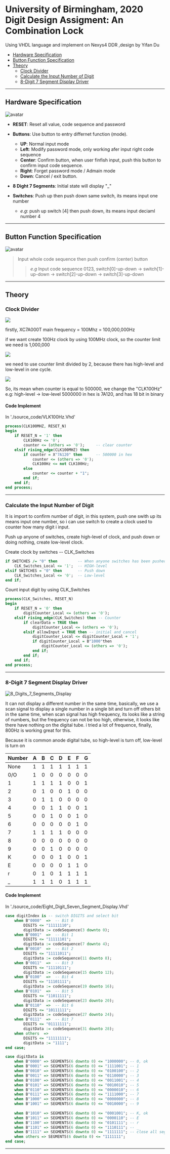 # University of Birmingham, 2020 Digit Design Assigment: An Combination Lock
Using VHDL language and implement on Nexys4 DDR ,design by Yifan Du
* [Hardware Specification](#hardware-specification)
* [Button Function Specification](#button-function-specification)
* [Theory](#Theory)
   * [Clock Divider](#Clock-Divider)
   * [Calculate the Input Number of Digit](#Calculate-the-Input-Number-of-Digit)
   * [8-Digit 7 Segment Display Driver](#8-Digit-7-Segment-Display-Driver)
---
## **Hardware Specification**
![avatar](./Figures/board.png)
- **RESET**: Reset all value, code sequence and password

- **Buttons**: Use button to entry differnet function (mode).
   - **UP**: Normal input mode
   - **Left**: Modify password mode, only working afer input right code sequence
   - **Center**: Confirm button, when user finfish input, push this button to confirm input code sequence.  
   - **Right**: Forget password mode / Admain mode
   - **Down**: Cancel / exit button.

- **8 Dight 7 Segments**: Initial state will display "_"

- **Switches**: Push up then push down same switch, its means input one number   
   - *e.g*: push up switch [4] then push down, its means input deciaml number 4

----
## **Button Function Specification**
![avatar](./Figures/Button_Specification.png)

> Input whole code sequence then push confirm (center) button 
>> *e.g* Input code sequence 0123, switch[0]-up-down -> switch[1]-up-down -> switch[2]-up-down -> switch[3]-up-down

----
## **Theory**
### **Clock Divider**
<img src="http://chart.googleapis.com/chart?cht=tx&chl= Time = 1 / Frequency" style="border:none;">

firstly, XC7A000T main frequency = 100Mhz = 100,000,000Hz

if we want create 100Hz clock by using 100MHz clock, so the counter limit we need is 1,000,000

<img src="http://chart.googleapis.com/chart?cht=tx&chl= CounterLimit = MainFrequency / 100 = 1000000" style="border:none;">

 we need to use counter limit divided by 2, because there has high-level and low-level in one cycle.

<img src="http://chart.googleapis.com/chart?cht=tx&chl= CounterLimit = CounterLimit / 2 = 1000000/2 = 500000" style="border:none;">

So, its mean when counter is equal to 500000, we change the "CLK100Hz" e.g: high-level -> low-level
5000000 in hex is 7A120, and has 18 bit in binary

#### Code Implement
In './source_code/VLK100Hz.Vhd'
```VHDL
process(CLK100MHZ, RESET_N)
begin
    if RESET_N = '1' then
        CLK100Hz <= '0';
        counter <= (others => '0');     -- clear counter
    elsif rising_edge(CLK100MHZ) then   
        if counter = X"7A120" then      -- 500000 in hex
            counter <= (others => '0');
            CLK100Hz <= not CLK100Hz;
        else
            counter <= counter + "1";
        end if;
    end if;
end process;
```
---
### **Calculate the Input Number of Digit**
It is import to confirm number of digit, in this system, push one swith up its means input one number, so i can use switch to create a clock used to counter how many digit i input.

Push up anyone of switches, create high-level of clock, and push down or doing nothing, create low-level clock.

Create clock by switches -- CLK_Switches
```vhdl
if SWITCHES /= "0" then         -- When anyone switches has been pushed up
    CLK_Switches_Local <= '1';  -- HIGH-level 
elsif SWITCHES = "0" then       -- Push down
    CLK_Switches_Local <= '0';  -- Low-level
end if;
```
Count input digit by using CLK_Switches
```vhdl
process(CLK_Switches, RESET_N)
begin
    if RESET_N = '0' then                      
        digitCounter_Local <= (others => '0');
    elsif rising_edge(CLK_Switches) then -- Counter     
        if clearData = TRUE then
            digitCounter_Local <= (others => '0');       
        elsif allowInput = TRUE then -- initial and cancel                                                                                                                                                                                                  
            digitCounter_Local <= digitCounter_Local + '1';
            if digitCounter_Local = B"1000"then
                digitCounter_Local <= (others => '0');                    
            end if;                            
        end if;                                                        
    end if;                
end process;
```
---
### **8-Digit 7 Segment Display Driver**
![8_Digits_7_Segments_Display](./Figures/8_Digits_7_Segments_Display.png)

It can not display a different number in the same time, basically, we use a scan signal to display a single number in a single bit and turn off others bit in the same time, when scan signal has high frequency, its looks like a string of numbers, but the frequency can not be too high, otherwise, it looks like there have nothing on the digital tube. i tried a lot of frequence, finally, 800Hz is working great for this.

Because it is common anode digital tube, so high-level is turn off, low-level is turn on

|Number|A|B|C|D|E|F|G|
|-|-|-|-|-|-|-|-|
|None|1|1|1|1|1|1|1|
|0/O|1|0|0|0|0|0|0|
|1|1|1|1|1|0|0|1|
|2|0|1|0|0|1|0|0|
|3|0|1|1|0|0|0|0|
|4|0|0|1|1|0|0|1|
|5|0|0|1|0|0|1|0|
|6|0|0|0|0|0|1|0|
|7|1|1|1|1|0|0|0|
|8|0|0|0|0|0|0|0|
|9|0|0|1|0|0|0|0|
|K|0|0|0|1|0|0|1|
|E|0|0|0|0|1|1|0|
|r|0|1|0|1|1|1|1|
|_|1|1|1|0|1|1|1|

#### Code Implement
In './source_code/Eight_Digit_Seven_Segment_Display.Vhd'
```VHDL                        
case digitIndex is -- switch DIGITS and select bit
    when B"0000"  =>  -- Bit 0
        DIGITS <= "11111110";
        digitData := codeSequence(3 downto 0);                                        
    when B"0001"  =>  -- Bit 1
        DIGITS <= "11111101";
        digitData := codeSequence(7 downto 4);                                            
    when B"0010"  =>  -- Bit 2
        DIGITS <= "11111011";
        digitData := codeSequence(11 downto 8);
    when B"0011"  =>  -- Bit 3
        DIGITS <= "11110111";
        digitData := codeSequence(15 downto 12); 
    when B"0100"  =>  -- Bit 4
        DIGITS <= "11101111";
        digitData := codeSequence(19 downto 16);
    when B"0101"  =>  -- Bit 5
        DIGITS <= "11011111"; 
        digitData := codeSequence(23 downto 20);
    when B"0110"  =>  -- Bit 6
        DIGITS <= "10111111"; 
        digitData := codeSequence(27 downto 24);
    when B"0111"  =>  -- Bit 7
        DIGITS <= "01111111";
        digitData := codeSequence(31 downto 28);                          
    when others  => 
        DIGITS <= "11111111";
        digitData := "1111";                                             
end case;

case digitData is
    when B"0000" => SEGMENTS(6 downto 0) <= "1000000"; -- 0, ok
    when B"0001" => SEGMENTS(6 downto 0) <= "1111001"; -- 1
    when B"0010" => SEGMENTS(6 downto 0) <= "0100100"; -- 2
    when B"0011" => SEGMENTS(6 downto 0) <= "0110000"; -- 3
    when B"0100" => SEGMENTS(6 downto 0) <= "0011001"; -- 4
    when B"0101" => SEGMENTS(6 downto 0) <= "0010010"; -- 5
    when B"0110" => SEGMENTS(6 downto 0) <= "0000010"; -- 6
    when B"0111" => SEGMENTS(6 downto 0) <= "1111000"; -- 7
    when B"1000" => SEGMENTS(6 downto 0) <= "0000000"; -- 8
    when B"1001" => SEGMENTS(6 downto 0) <= "0010000"; -- 9
    
    when B"1010" => SEGMENTS(6 downto 0) <= "0001001"; -- K, ok
    when B"1011" => SEGMENTS(6 downto 0) <= "0000110"; -- E
    when B"1100" => SEGMENTS(6 downto 0) <= "0101111"; -- r
    when B"1101" => SEGMENTS(6 downto 0) <= "1110111"; -- _
    when B"1111" => SEGMENTS(6 downto 0) <= "1111111"; -- close all segs
    when others => SEGMENTS(6 downto 0) <= "1111111";
end case;
```
---